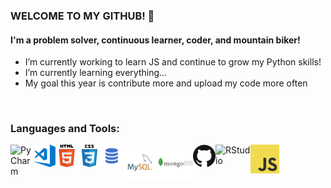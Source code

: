 
<!--
**azitazeyghami/azitazeyghami** is a ✨ _special_ ✨ repository because its `README.md` (this file) appears on your GitHub profile.-->
### WELCOME TO MY GITHUB! 👋

#### I'm a problem solver, continuous learner, coder, and mountain biker!
- I’m currently working to learn JS and continue to grow my Python skills!
- I’m currently learning everything...
- My goal this year is contribute more and upload my code more often
<br />

### Languages and Tools:

<img align="left" alt="PyCharm" width="36px" src="https://miro.medium.com/max/1200/1*6Dhu1H4t028lOGbaZuyRCw.png" />
<img align="left" alt="Visual Studio Code" width="36px" src="https://raw.githubusercontent.com/github/explore/80688e429a7d4ef2fca1e82350fe8e3517d3494d/topics/visual-studio-code/visual-studio-code.png" />
<img align="left" alt="HTML5" width="36px" src="https://raw.githubusercontent.com/github/explore/80688e429a7d4ef2fca1e82350fe8e3517d3494d/topics/html/html.png" />
<img align="left" alt="CSS3" width="36px" src="https://raw.githubusercontent.com/github/explore/80688e429a7d4ef2fca1e82350fe8e3517d3494d/topics/css/css.png" />
<img align="left" alt="SQL" width="36px" src="https://raw.githubusercontent.com/github/explore/80688e429a7d4ef2fca1e82350fe8e3517d3494d/topics/sql/sql.png" />
<img align="left" alt="MySQL" width="56px" src="https://raw.githubusercontent.com/github/explore/80688e429a7d4ef2fca1e82350fe8e3517d3494d/topics/mysql/mysql.png" />
<img align="left" alt="MongoDB" width="56px" src="https://raw.githubusercontent.com/github/explore/80688e429a7d4ef2fca1e82350fe8e3517d3494d/topics/mongodb/mongodb.png" />
<img align="left" alt="GitHub" width="36px" src="https://raw.githubusercontent.com/github/explore/78df643247d429f6cc873026c0622819ad797942/topics/github/github.png" />
<img align="left" alt="RStudio" width="56px" src="https://lh3.googleusercontent.com/proxy/acZtfHIxErpYC9fQAB1GMbYOudQvBcExhqc-SEbo6Q9VX87fYu0fD9qjPgAr_ZtYN2aaYcUAjWC0rCMcVqoJ9-VDX1PVSkLGwY-4MtmMQFklPZmfHuOD-KVJplklBNjMK8g-fxGl9gyenKLNH5IE0zmzLTIuIWEMl0s" />
<img align="left" alt="JavaScript" width="46px" src="https://raw.githubusercontent.com/github/explore/80688e429a7d4ef2fca1e82350fe8e3517d3494d/topics/javascript/javascript.png" />

<br />



